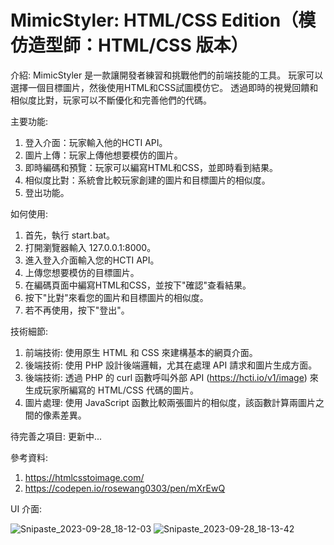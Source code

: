 # MimicStyler: HTML/CSS Edition（模仿造型師：HTML/CSS 版本）
介紹:
MimicStyler 是一款讓開發者練習和挑戰他們的前端技能的工具。
玩家可以選擇一個目標圖片，然後使用HTML和CSS試圖模仿它。
透過即時的視覺回饋和相似度比對，玩家可以不斷優化和完善他們的代碼。

主要功能:
1. 登入介面：玩家輸入他的HCTI API。
2. 圖片上傳：玩家上傳他想要模仿的圖片。
3. 即時編碼和預覽：玩家可以編寫HTML和CSS，並即時看到結果。
4. 相似度比對：系統會比較玩家創建的圖片和目標圖片的相似度。
5. 登出功能。

如何使用:
1. 首先，執行 start.bat。
2. 打開瀏覽器輸入 127.0.0.1:8000。
3. 進入登入介面輸入您的HCTI API。
4. 上傳您想要模仿的目標圖片。
5. 在編碼頁面中編寫HTML和CSS，並按下"確認"查看結果。
6. 按下"比對"來看您的圖片和目標圖片的相似度。
7. 若不再使用，按下"登出"。

技術細節:
1. 前端技術: 使用原生 HTML 和 CSS 來建構基本的網頁介面。
2. 後端技術: 使用 PHP 設計後端邏輯，尤其在處理 API 請求和圖片生成方面。
3. 後端技術: 透過 PHP 的 curl 函數呼叫外部 API (https://hcti.io/v1/image) 來生成玩家所編寫的 HTML/CSS 代碼的圖片。
4. 圖片處理: 使用 JavaScript 函數比較兩張圖片的相似度，該函數計算兩圖片之間的像素差異。

待完善之項目:
更新中...

參考資料:
1. https://htmlcsstoimage.com/
2. https://codepen.io/rosewang0303/pen/mXrEwQ

UI 介面:

![Snipaste_2023-09-28_18-12-03](https://github.com/JustinHsu1019/MimicStyler-HTML-CSS-Edition/assets/141555665/ce26cb61-9212-44a7-90ca-d90efb121bda)
![Snipaste_2023-09-28_18-13-42](https://github.com/JustinHsu1019/MimicStyler-HTML-CSS-Edition/assets/141555665/fa37dd04-cc64-4478-9efc-d311ebc2f0b4)
